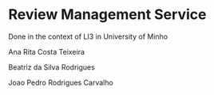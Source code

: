 # Review Management Service 


Done in the context of LI3 in University of Minho

Ana Rita Costa Teixeira

Beatriz da Silva Rodrigues

Joao Pedro Rodrigues Carvalho


